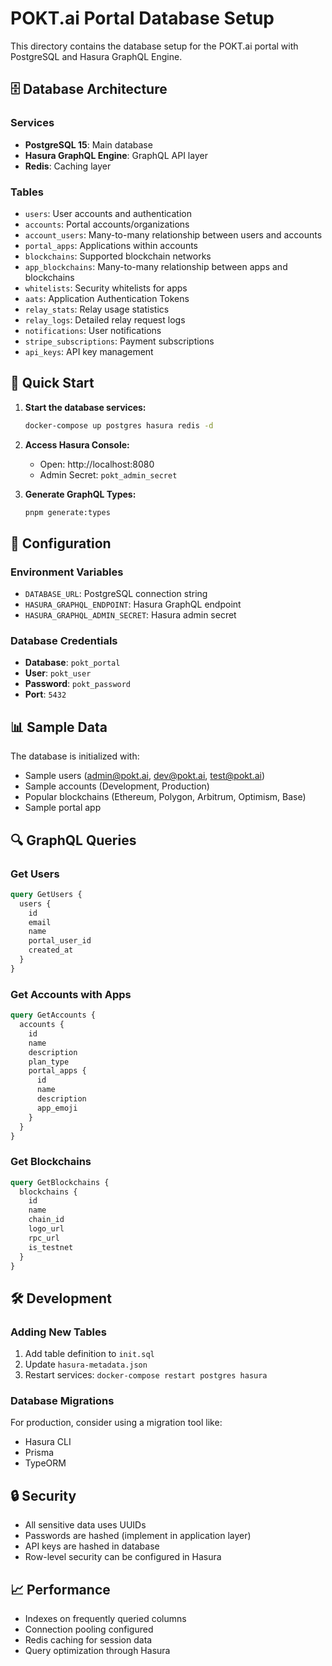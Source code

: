 # POKT.ai Portal Database Setup

This directory contains the database setup for the POKT.ai portal with PostgreSQL and Hasura GraphQL Engine.

## 🗄️ Database Architecture

### Services
- **PostgreSQL 15**: Main database
- **Hasura GraphQL Engine**: GraphQL API layer
- **Redis**: Caching layer

### Tables
- `users`: User accounts and authentication
- `accounts`: Portal accounts/organizations
- `account_users`: Many-to-many relationship between users and accounts
- `portal_apps`: Applications within accounts
- `blockchains`: Supported blockchain networks
- `app_blockchains`: Many-to-many relationship between apps and blockchains
- `whitelists`: Security whitelists for apps
- `aats`: Application Authentication Tokens
- `relay_stats`: Relay usage statistics
- `relay_logs`: Detailed relay request logs
- `notifications`: User notifications
- `stripe_subscriptions`: Payment subscriptions
- `api_keys`: API key management

## 🚀 Quick Start

1. **Start the database services:**
   ```bash
   docker-compose up postgres hasura redis -d
   ```

2. **Access Hasura Console:**
   - Open: http://localhost:8080
   - Admin Secret: `pokt_admin_secret`

3. **Generate GraphQL Types:**
   ```bash
   pnpm generate:types
   ```

## 🔧 Configuration

### Environment Variables
- `DATABASE_URL`: PostgreSQL connection string
- `HASURA_GRAPHQL_ENDPOINT`: Hasura GraphQL endpoint
- `HASURA_GRAPHQL_ADMIN_SECRET`: Hasura admin secret

### Database Credentials
- **Database**: `pokt_portal`
- **User**: `pokt_user`
- **Password**: `pokt_password`
- **Port**: `5432`

## 📊 Sample Data

The database is initialized with:
- Sample users (admin@pokt.ai, dev@pokt.ai, test@pokt.ai)
- Sample accounts (Development, Production)
- Popular blockchains (Ethereum, Polygon, Arbitrum, Optimism, Base)
- Sample portal app

## 🔍 GraphQL Queries

### Get Users
```graphql
query GetUsers {
  users {
    id
    email
    name
    portal_user_id
    created_at
  }
}
```

### Get Accounts with Apps
```graphql
query GetAccounts {
  accounts {
    id
    name
    description
    plan_type
    portal_apps {
      id
      name
      description
      app_emoji
    }
  }
}
```

### Get Blockchains
```graphql
query GetBlockchains {
  blockchains {
    id
    name
    chain_id
    logo_url
    rpc_url
    is_testnet
  }
}
```

## 🛠️ Development

### Adding New Tables
1. Add table definition to `init.sql`
2. Update `hasura-metadata.json`
3. Restart services: `docker-compose restart postgres hasura`

### Database Migrations
For production, consider using a migration tool like:
- Hasura CLI
- Prisma
- TypeORM

## 🔒 Security

- All sensitive data uses UUIDs
- Passwords are hashed (implement in application layer)
- API keys are hashed in database
- Row-level security can be configured in Hasura

## 📈 Performance

- Indexes on frequently queried columns
- Connection pooling configured
- Redis caching for session data
- Query optimization through Hasura 